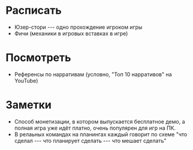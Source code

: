 # Расписать
* Юзер-стори --- одно прохождение игроком игры
* Фичи (механики в игровых вставках в игре)

# Посмотреть
* Референсы по нарративам (условно, "Топ 10 нарративов" на YouTube)

# Заметки
* Способ монетизации, в котором выпускается бесплатное демо, а полная игра уже идёт платно, очень популярен для игр на ПК.
* В релаьных командах на планингах каждый говорит по схеме "что сделал --- что планирует сделать --- что мешает сделать"
